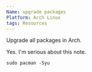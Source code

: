 ```yaml
---
Name: upgrade packages
Platform: Arch Linux
tags: Resources
---
```

Upgrade all packages in Arch.

Yes. I'm serious about this note.

`sudo pacman -Syu`